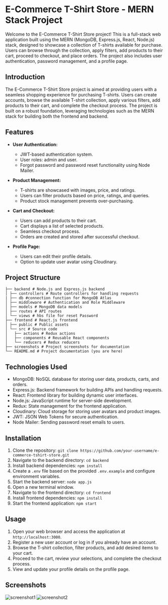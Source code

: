 # E-Commerce T-Shirt Store - MERN Stack Project

Welcome to the E-Commerce T-Shirt Store project! This is a full-stack web application built using the MERN (MongoDB, Express.js, React, Node.js) stack, designed to showcase a collection of T-shirts available for purchase. Users can browse through the collection, apply filters, add products to their cart, proceed to checkout, and place orders. The project also includes user authentication, password management, and a profile page.

## Introduction

The E-Commerce T-Shirt Store project is aimed at providing users with a seamless shopping experience for purchasing T-shirts. Users can create accounts, browse the available T-shirt collection, apply various filters, add products to their cart, and complete the checkout process. The project is built on a robust foundation, leveraging technologies such as the MERN stack for building both the frontend and backend.

## Features

- **User Authentication:**
    * JWT-based authentication system.
    * User roles: admin and user.
    * Forgot password and password reset functionality using Node Mailer.

- **Product Management:**  
    * T-shirts are showcased with images, price, and ratings.
    * Users can filter products based on price, ratings, and queries.
    * Product stock management prevents over-purchasing.

- **Cart and Checkout:**
    * Users can add products to their cart.
    * Cart displays a list of selected products.
    * Seamless checkout process.
    * Orders are created and stored after successful checkout.

- **Profile Page:**
    * Users can edit their profile details.
    * Option to update user avatar using Cloudinary.

## Project Structure
```
├── backend # Node.js and Express.js backend
│ ├── controllers # Route controllers for handling requests
| ├── db #connection function for MongoDB Atlas
│ ├── middleware # Authentication and Role Middleware
│ ├── models # MongoDB data models
│ ├── routes # API routes
│ └── views # hbs file for reset Password
├── frontend # React.js frontend
│ ├── public # Public assets
│ └── src # Source code
│   ├── actions # Redux actions
│   ├── components # Reusable React components
│   └── reducers # Redux reducers
├── screenshots # Project screenshots for documentation
└── README.md # Project documentation (you are here)
```


## Technologies Used

- MongoDB: NoSQL database for storing user data, products, carts, and orders.
- Express.js: Backend framework for building APIs and handling requests.
- React: Frontend library for building dynamic user interfaces.
- Node.js: JavaScript runtime for server-side development.
- Redux: State management for the frontend application.
- Cloudinary: Cloud storage for storing user avatars and product images.
- JWT: JSON Web Tokens for secure authentication.
- Node Mailer: Sending password reset emails to users.

## Installation

1. Clone the repository: `git clone https://github.com/your-username/e-commerce-tshirt-store.git`
2. Navigate to the backend directory: `cd backend`
3. Install backend dependencies: `npm install`
4. Create a `.env` file based on the provided `.env.example` and configure environment variables.
5. Start the backend server: `node app.js`
6. Open a new terminal window.
7. Navigate to the frontend directory: `cd frontend`
8. Install frontend dependencies: `npm install`
9. Start the frontend application: `npm start`

## Usage

1. Open your web browser and access the application at `http://localhost:3000`.
2. Register a new user account or log in if you already have an account.
3. Browse the T-shirt collection, filter products, and add desired items to your cart.
4. Proceed to the cart, review your selections, and complete the checkout process.
5. View and update your profile details on the profile page.

## Screenshots

![screenshot1](https://github.com/MohsinKokani/T-Shirt-Store/assets/126567752/23eb6bd8-f004-4c88-9bd1-8190e0954ca7)
![screenshot2](https://github.com/MohsinKokani/T-Shirt-Store/assets/126567752/59e90268-8346-46b2-ae30-12949cdb8bb5)

